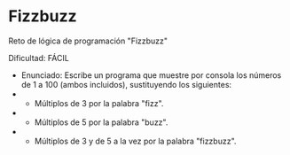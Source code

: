 # Fizzbuzz
Reto de lógica de programación "Fizzbuzz"

Dificultad: FÁCIL
 * Enunciado: Escribe un programa que muestre por consola los números de 1 a 100 (ambos incluidos), sustituyendo los siguientes:
 * - Múltiplos de 3 por la palabra "fizz".
 * - Múltiplos de 5 por la palabra "buzz".
 * - Múltiplos de 3 y de 5 a la vez por la palabra "fizzbuzz".
